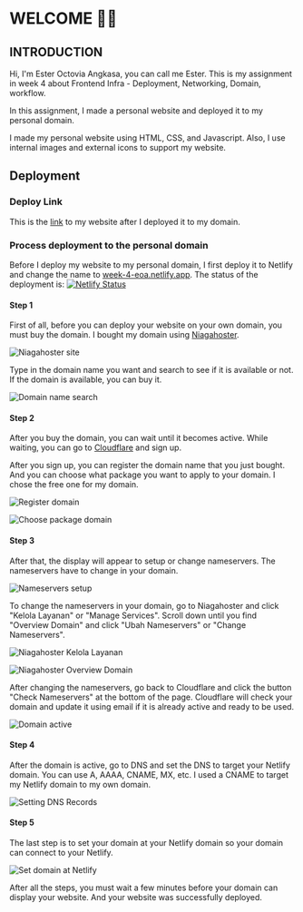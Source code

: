 # WELCOME 👋🏻

## INTRODUCTION
Hi, I'm Ester Octovia Angkasa, you can call me Ester. This is my assignment in week 4 about Frontend Infra - Deployment, Networking, Domain, workflow.

In this assignment, I made a personal website and deployed it to my personal domain.

I made my personal website using HTML, CSS, and Javascript. Also, I use internal images and external icons to support my website.

## Deployment

### Deploy Link

This is the [link](https://eoang.site/) to my website after I deployed it to my domain.

### Process deployment to the personal domain

Before I deploy my website to my personal domain, I first deploy it to Netlify and change the name to [week-4-eoa.netlify.app](https://week-4-eoa03.netlify.app/).
The status of the deployment is:
[![Netlify Status](https://api.netlify.com/api/v1/badges/59f12d5e-9d19-45de-89c3-5c2bb57a9a58/deploy-status)](https://app.netlify.com/sites/week-4-eoa03/deploys)

#### Step 1

First of all, before you can deploy your website on your own domain, you must buy the domain. I bought my domain using [Niagahoster](https://www.niagahoster.co.id/).

![Niagahoster site](https://github.com/RevoU-FSSE-2/week-4-EOA03/blob/main/img/documentation/1.PNG)

Type in the domain name you want and search to see if it is available or not. If the domain is available, you can buy it.

![Domain name search](https://github.com/RevoU-FSSE-2/week-4-EOA03/blob/main/img/documentation/2.PNG)

#### Step 2

After you buy the domain, you can wait until it becomes active. While waiting, you can go to [Cloudflare](https://www.cloudflare.com/) and sign up.

After you sign up, you can register the domain name that you just bought. And you can choose what package you want to apply to your domain. I chose the free one for my domain.

![Register domain](https://github.com/RevoU-FSSE-2/week-4-EOA03/blob/main/img/documentation/3.PNG)

![Choose package domain](https://github.com/RevoU-FSSE-2/week-4-EOA03/blob/main/img/documentation/4.PNG)

#### Step 3

After that, the display will appear to setup or change nameservers. The nameservers have to change in your domain.

![Nameservers setup](https://github.com/RevoU-FSSE-2/week-4-EOA03/blob/main/img/documentation/5.PNG)

To change the nameservers in your domain, go to Niagahoster and click "Kelola Layanan" or "Manage Services". Scroll down until you find "Overview Domain" and click "Ubah Nameservers" or "Change Nameservers".

![Niagahoster Kelola Layanan](https://github.com/RevoU-FSSE-2/week-4-EOA03/blob/main/img/documentation/6.PNG)

![Niagahoster Overview Domain](https://github.com/RevoU-FSSE-2/week-4-EOA03/blob/main/img/documentation/7.PNG)

After changing the nameservers, go back to Cloudflare and click the button "Check Nameservers" at the bottom of the page. Cloudflare will check your domain and update it using email if it is already active and ready to be used.

![Domain active](https://github.com/RevoU-FSSE-2/week-4-EOA03/blob/main/img/documentation/8.PNG)

#### Step 4

After the domain is active, go to DNS and set the DNS to target your Netlify domain. You can use A, AAAA, CNAME, MX, etc. I used a CNAME to target my Netlify domain to my own domain.

![Setting DNS Records](https://github.com/RevoU-FSSE-2/week-4-EOA03/blob/main/img/documentation/9.PNG)

#### Step 5

The last step is to set your domain at your Netlify domain so your domain can connect to your Netlify.

![Set domain at Netlify](https://github.com/RevoU-FSSE-2/week-4-EOA03/blob/main/img/documentation/10.PNG)

After all the steps, you must wait a few minutes before your domain can display your website. And your website was successfully deployed.

